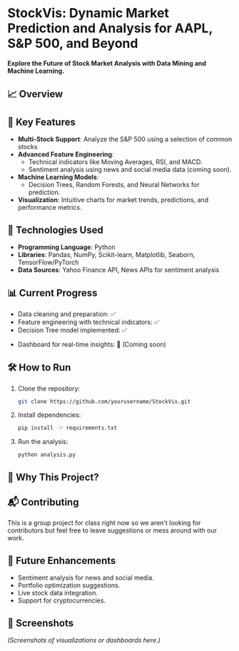 # **StockVis: Dynamic Market Prediction and Analysis for AAPL, S&P 500, and Beyond**

**Explore the Future of Stock Market Analysis with Data Mining and Machine Learning.**

## 📈 **Overview**

<!-- StockVis is a cutting-edge project designed to predict and analyze stock market trends, starting with AAPL and expanding to major indices like the S&P 500. Combining traditional data analysis, feature engineering, and machine learning, StockVis empowers traders, analysts, and enthusiasts to uncover actionable insights. -->

## 🔑 **Key Features**

- **Multi-Stock Support**: Analyze the S&P 500 using a selection of common stocks
- **Advanced Feature Engineering**:
  - Technical indicators like Moving Averages, RSI, and MACD.
  - Sentiment analysis using news and social media data (coming soon).
- **Machine Learning Models**:
  - Decision Trees, Random Forests, and Neural Networks for prediction.
- **Visualization**: Intuitive charts for market trends, predictions, and performance metrics.

## 🚀 **Technologies Used**

- **Programming Language**: Python
- **Libraries**: Pandas, NumPy, Scikit-learn, Matplotlib, Seaborn, TensorFlow/PyTorch
- **Data Sources**: Yahoo Finance API, News APIs for sentiment analysis
<!-- - **Dashboard**: Built with Plotly Dash for interactive visualization -->

## 📊 **Current Progress**

- Data cleaning and preparation: ✅
- Feature engineering with technical indicators: ✅
- Decision Tree model implemented: ✅
<!-- - Sentiment analysis integration: 🚧 (In progress) -->
- Dashboard for real-time insights: 🚧 (Coming soon)

## 🛠️ **How to Run**

1. Clone the repository:
   ```bash
   git clone https://github.com/yourusername/StockVis.git
   ```
2. Install dependencies:
   ```bash
   pip install -r requirements.txt
   ```
3. Run the analysis:
   ```bash
   python analysis.py
   ```

## 🌟 **Why This Project?**

<!--
This project bridges the gap between raw financial data and actionable insights. Whether you're a student exploring data science, a trader looking for an edge, or a developer seeking inspiration, StockVis offers a robust foundation for stock market analysis. -->

## 📬 **Contributing**

This is a group project for class right now so we aren't looking for contributors but feel free to leave suggestions or mess around with our work.

## 🧠 **Future Enhancements**

- Sentiment analysis for news and social media.
- Portfolio optimization suggestions.
- Live stock data integration.
- Support for cryptocurrencies.

## 🎨 **Screenshots**

_(Screenshots of visualizations or dashboards here.)_
